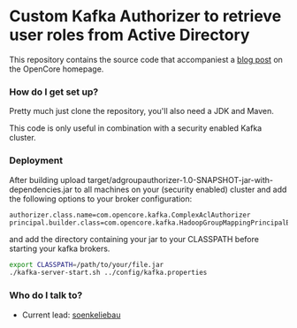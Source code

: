 # Custom Kafka Authorizer to retrieve user roles from Active Directory #

This repository contains the source code that accompaniest a [blog post](http://testwww.opencore.com/blog/2018/3/2018-group-based-authorization-in-kafka/) on the OpenCore homepage.

### How do I get set up? ###

Pretty much just clone the repository, you'll also need a JDK and Maven.

This code is only useful in combination with a security enabled Kafka cluster.

### Deployment ###
After building upload target/adgroupauthorizer-1.0-SNAPSHOT-jar-with-dependencies.jar to all machines on your (security enabled) cluster and add the following options to your broker configuration:

```properties
authorizer.class.name=com.opencore.kafka.ComplexAclAuthorizer
principal.builder.class=com.opencore.kafka.HadoopGroupMappingPrincipalBuilder
```
and add the directory containing your jar to your CLASSPATH before starting your kafka  brokers.

```bash
export CLASSPATH=/path/to/your/file.jar
./kafka-server-start.sh ../config/kafka.properties
```


### Who do I talk to? ###

* Current lead: [soenkeliebau](http://github.com/soenkeliebau)